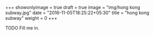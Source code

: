 +++
showonlyimage = true
draft = true
image = "img/hong kong subway.jpg"
date = "2016-11-05T18:25:22+05:30"
title = "hong kong subway"
weight = 0
+++

TODO Fill me in.

